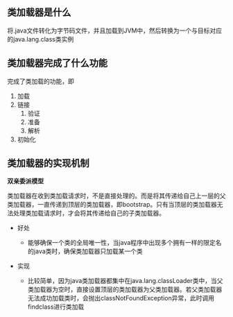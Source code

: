 ## 类加载器是什么

将.java文件转化为字节码文件，并且加载到JVM中，然后转换为一个与目标对应的java.lang.class类实例

## 类加载器完成了什么功能

完成了类加载的功能，即

1.	加载
2.	链接
	1.	验证
	2.	准备
	3.	解析
3.	初始化

## 类加载器的实现机制

**双亲委派模型**

类加载器在收到类加载请求时，不是直接处理的。而是将其传递给自己上一层的父类加载器，一直传递到顶层的类加载器，即bootstrap。只有当顶层的类加载器无法处理类加载请求时，才会将其传递给自己的子类加载器。

*	好处
	*	能够确保一个类的全局唯一性，当java程序中出现多个拥有一样的限定名的java类时，确保类加载器只加载某一个类

*	实现
	*	比较简单，因为java类加载器都集中在java.lang.classLoader类中，当父类加载器为空时，直接设置顶层的类加载器为父类加载器。若父类加载器无法成功加载类时，会抛出classNotFoundException异常，此时调用findclass进行类加载